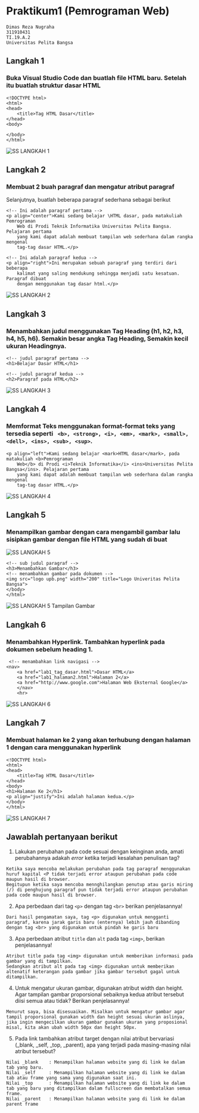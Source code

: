 # Praktikum1 (Pemrograman Web)
```
Dimas Reza Nugraha
311910431
TI.19.A.2
Universitas Pelita Bangsa
```

## Langkah 1
### Buka Visual Studio Code dan buatlah file HTML baru. Setelah itu buatlah struktur dasar HTML
```
<!DOCTYPE html>
<html>
<head>
    <title>Tag HTML Dasar</title>
</head>
<body>

</body>
</html>
```
![SS  LANGKAH 1](https://user-images.githubusercontent.com/56240719/112924842-094be980-913b-11eb-9734-76392fc6987f.png)

## Langkah 2
### Membuat 2 buah paragraf dan mengatur atribut paragraf 
Selanjutnya, buatlah beberapa paragraf sederhana sebagai berikut
```
<!-- Ini adalah paragraf pertama -->
<p align="center">Kami sedang belajar \HTML dasar, pada matakuliah Pemrograman
    Web di Prodi Teknik Informatika Universitas Pelita Bangsa. Pelajaran pertama
    yang kami dapat adalah membuat tampilan web sederhana dalam rangka mengenal
    tag-tag dasar HTML.</p>

<!-- Ini adalah paragraf kedua -->
<p align="right">Ini merupakan sebuah paragraf yang terdiri dari beberapa
    kalimat yang saling mendukung sehingga menjadi satu kesatuan. Paragraf dibuat
    dengan menggunakan tag dasar html.</p>
```
![SS LANGKAH 2](https://user-images.githubusercontent.com/56240719/112925101-7eb7ba00-913b-11eb-8cff-930d527f3268.png)

## Langkah 3
### Menambahkan judul menggunakan Tag Heading (h1, h2, h3, h4, h5, h6). Semakin besar angka Tag Heading, Semakin kecil ukuran Headingnya.
```
<!-- judul paragraf pertama -->
<h1>Belajar Dasar HTML</h1>

<!-- judul paragraf kedua -->
<h2>Paragraf pada HTML</h2>
```
![SS LANGKAH 3](https://user-images.githubusercontent.com/56240719/112925996-fd612700-913c-11eb-89f4-312323b0bea5.png)

## Langkah 4
### Memformat Teks menggunakan format-format teks yang tersedia seperti ``` <b>, <strong>, <i>, <em>, <mark>, <small>, <dell>, <ins>, <sub>, <sup>```.
```
<p align="left">Kami sedang belajar <mark>HTML dasar</mark>, pada matakuliah <b>Pemrograman
    Web</b> di Prodi <i>Teknik Informatika</i> <ins>Universitas Pelita Bangsa</ins>. Pelajaran pertama
    yang kami dapat adalah membuat tampilan web sederhana dalam rangka mengenal
    tag-tag dasar HTML.</p>
```
![SS LANGKAH 4](https://user-images.githubusercontent.com/56240719/112937850-9ea6a800-9152-11eb-9151-f1a76cdeb6dd.png)

## Langkah 5
### Menampilkan gambar dengan cara mengambil gambar lalu sisipkan gambar dengan file HTML yang sudah di buat
![SS LANGKAH 5](https://user-images.githubusercontent.com/56240719/112922096-14e8e180-9136-11eb-8203-07bbb1a19c1d.png)
```
<!-- sub judul paragraf -->
<h3>Menambahkan Gambar</h3>
<!-- menambahkan gambar pada dokumen -->
<img src="logo upb.png" width="200" title="Logo Univeritas Pelita Bangsa">
</body>
</html>
```
![SS LANGKAH 5 Tampilan Gambar](https://user-images.githubusercontent.com/56240719/112926583-d6efbb80-913d-11eb-9ba4-2b4c7a2a5846.png)

## Langkah 6
### Menambahkan Hyperlink. Tambahkan hyperlink pada dokumen sebelum heading 1.
```
 <!-- menambahkan link navigasi -->
<nav>
    <a href="lab1_tag_dasar.html">Dasar HTML</a>
    <a href="lab1_halaman2.html">Halaman 2</a>
    <a href="http://www.google.com">Halaman Web Eksternal Google</a>
    </nav>
    <hr>
```
![SS  LANGKAH 6](https://user-images.githubusercontent.com/56240719/112927130-b1af7d00-913e-11eb-83fd-61dfe8368a10.png)

## Langkah 7
### Membuat halaman ke 2 yang akan terhubung dengan halaman 1 dengan cara menggunakan hyperlink
```
<!DOCTYPE html>
<html>
<head>
    <title>Tag HTML Dasar</title>
</head>
<body>
<h1>Halaman Ke 2</h1>
<p align="justify">Ini adalah halaman kedua.</p>
</body>
</html>
```
![SS  LANGKAH 7](https://user-images.githubusercontent.com/56240719/112924567-917dbf00-913a-11eb-8e23-ad66464955f2.png)

## Jawablah pertanyaan berikut 
1. Lakukan perubahan pada code sesuai dengan keinginan anda, amati perubahannya adakah _error_ ketika terjadi kesalahan penulisan tag?
```
Ketika saya mencoba melakukan perubahan pada tag paragraf menggunakan huruf kapital <P tidak terjadi error ataupun perubahan pada code maupun hasil di browser.
Begitupun ketika saya mencoba mennghilangkan penutup atau garis miring (/) di penghujung paragraf pun tidak terjadi error ataupun perubahan pada code maupun hasil di browser.
```
2. Apa perbedaan dari tag `<p>` dengan tag `<br>` berikan penjelasannya!
```
Dari hasil pengamatan saya, tag <p> digunakan untuk mengganti paragraf, karena jarak garis baru (enternya) lebih jauh dibanding dengan tag <br> yang digunakan untuk pindah ke garis baru
```
3. Apa perbedaan atribut `title` dan `alt` pada tag `<img>`, berikan penjelasannya!
```
Atribut title pada tag <img> digunakan untuk memberikan informasi pada gambar yang di tampilkan.
Sedangkan atribut alt pada tag <img> digunakan untuk memberikan altenatif keterangan pada gambar jika gambar tersebut gagal untuk ditampilkan.
```
4. Untuk mengatur ukuran gambar, digunakan atribut width dan height. Agar tampilan gambar proporsional sebaiknya kedua atribut tersebut diisi semua atau tidak? Berikan penjelasannya!
```
Menurut saya, bisa disesuaikan. Misalkan untuk mengatur gambar agar tampil proporsional gunakan width dan height sesuai ukuran aslinya, jika ingin mengecilkan ukuran gambar gunakan ukuran yang proposional misal, kita akan ubah width 50px dan height 50px.
```
5. Pada link tambahkan atribut target dengan nilai atribut bervariasi (_blank, _self, _top, _parent), apa yang terjadi pada masing-masing nilai atribut tersebut?
```
Nilai _blank    : Menampilkan halaman website yang di link ke dalam tab yang baru.
Nilai _self     : Menampilkan halaman website yang di link ke dalam tab atau frame yang sama yang digunakan saat ini.
Nilai _top      : Menampilkan halaman website yang di link ke dalam tab yang baru yang ditampilkan dalam fullscreen dan membatalkan semua frame.
Nilai _parent   : Menampilkan halaman website yang di link ke dalam parent frame
